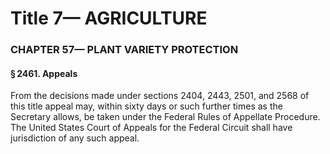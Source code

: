 
# Title 7— AGRICULTURE
### CHAPTER 57— PLANT VARIETY PROTECTION
#### § 2461. Appeals

From the decisions made under sections 2404, 2443, 2501, and 2568 of this title appeal may, within sixty days or such further times as the Secretary allows, be taken under the Federal Rules of Appellate Procedure. The United States Court of Appeals for the Federal Circuit shall have jurisdiction of any such appeal.
